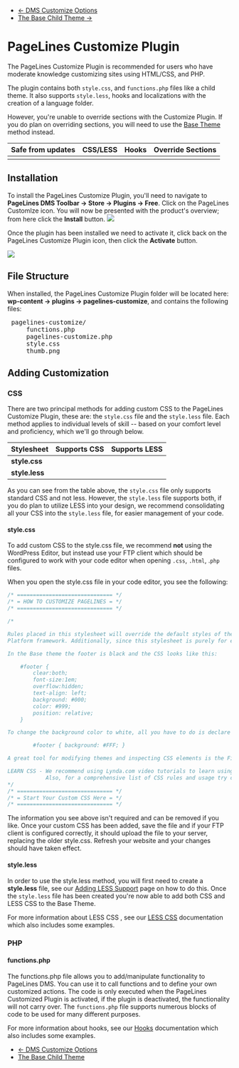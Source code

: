 <div class="row-fluid">
	<div class="span12">
		<ul class="pager">
			<li class="pull-left"><a href="http://docs.pagelines.com/customize/dms-customize-options">&larr; DMS Customize Options</a></li>
  			<li class="pull-right"><a href="http://docs.pagelines.com/customize/base-child-theme">The Base Child Theme &rarr;</a></li>
		</ul>
	</div>
</div>

# PageLines Customize Plugin #

The PageLines Customize Plugin is recommended for users who have moderate knowledge customizing sites using HTML/CSS, and PHP.

The plugin contains both `style.css`, and `functions.php` files like a child theme. It also supports `style.less`, hooks and localizations with the creation of a language folder.

However, you're unable to override sections with the Customize Plugin. If you do plan on overriding sections, you will need to use the [Base Theme](/http://docs.pagelines.com/customize/base-child-theme) method instead.

<table class="table table-striped table-bordered table-condensed">
	<thead>
		<tr>
			<th>Safe from updates</th>
			<th>CSS/LESS</th>
			<th>Hooks</th>
			<th>Override Sections</th>
		</tr>
	</thead>
	<tbody>
		<tr>
			<td><i class="icon-ok text-success"></td>
			<td><i class="icon-ok text-success"></td>
			<td><i class="icon-ok text-success"></td>
			<td><i class="icon-remove text-error"></td>
		</tr>
	</tbody>
</table>

## Installation ##

To install the PageLines Customize Plugin, you'll need to navigate to **PageLines DMS Toolbar &rarr; Store &rarr; Plugins &rarr; Free**. Click on the PageLines CustomIze icon. You will now be presented with the product's overview; from here click the **Install** button.
![](https://raw.github.com/pagelines/Docs/master/gh-pages-template/public/img/install-customize-plugin.jpg)

Once the plugin has been installed we need to activate it, click back on the PageLines Customize Plugin icon, then click the **Activate** button.

![](https://raw.github.com/pagelines/Docs/master/gh-pages-template/public/img/activate-customize-plugin.jpg)


## File Structure ##

When installed, the PageLines Customize Plugin folder will be located here:  **wp-content → plugins → pagelines-customize**, and contains the following files:

<pre>
<i class="icon-folder-open"></i> pagelines-customize/
	<i class="icon-file"></i> functions.php
	<i class="icon-file"></i> pagelines-customize.php
	<i class="icon-file"></i> style.css
	<i class="icon-file"></i> thumb.png
</pre>

## Adding Customization ##

### CSS ###

There are two principal methods for adding custom CSS to the PageLines Customize Plugin, these are: the `style.css` file and the `style.less` file. Each method applies to individual levels of skill -- based on your comfort level and proficiency, which we'll go through below.

<table class="table table-striped table-bordered">
  <thead>
    <tr>
      <th>Stylesheet</th>
      <th>Supports CSS</th>
      <th>Supports LESS</th>
    </tr>
  </thead>
  <tbody>
    <tr>
      <td><strong>style.css</strong></td>
      <td><i class="icon-ok text-success"></i></td>
      <td><i class="icon-remove text-error"></i></td>
    </tr>
    <tr>
      <td><strong>style.less</strong></td>
      <td><i class="icon-ok text-success"></i></td>
      <td><i class="icon-ok text-success"></i></td>
    </tr>
  </tbody>
</table>

As you can see from the table above, the `style.css` file only supports standard CSS and not less. However, the `style.less` file supports both, if you do plan to utilize LESS into your design, we recommend consolidating all your CSS into the `style.less` file, for easier management of your code.

#### style.css ####

To add custom CSS to the style.css file, we recommend **not** using the WordPress Editor, but instead use your FTP client which should be configured to work with your code editor when opening `.css`, `.html`, .`php` files.

When you open the style.css file in your code editor, you see the following:

~~~ .css
/* ============================== */
/* = HOW TO CUSTOMIZE PAGELINES = */
/* ============================== */

/*

Rules placed in this stylesheet will override the default styles of the Base Platform theme and will not be changed or over written when you update the 
Platform framework. Additionally, since this stylesheet is purely for editing purposes you can easily undo or erase some of the CSS to return your site back to the look and feel of the Base theme.

In the Base theme the footer is black and the CSS looks like this:

	#footer {
		clear:both;
		font-size:1em;
		overflow:hidden;
		text-align: left;
		background: #000;
		color: #999;
		position: relative;
	}

To change the background color to white, all you have to do is declare a new rule for the color like so:

		#footer { background: #FFF; }

A great tool for modifying themes and inspecting CSS elements is the FireBug extension for FireFox. You can also use the developer tools provided by Chrome (right-click and "inspect element") or Internet Explorer if you're feeling dangerous.

LEARN CSS - We recommend using Lynda.com video tutorials to learn using CSS.
			Also, for a comprehensive list of CSS rules and usage try consulting W3 schools @ http://www.w3schools.com/css/default.asp
*/
/* ============================== */
/* = Start Your Custom CSS Here = */
/* ============================== */
~~~

The information you see above isn't required and can be removed if you like. Once your custom CSS has been added, save the file and if your FTP client is configured correctly, it should upload the file to your server, replacing the older style.css. Refresh your website and your changes should have taken effect.

#### style.less ####

In order to use the style.less method, you will first need to create a **style.less** file, see our [Adding LESS Support](/customize/adding-less-css-support)  page on how to do this. Once the `style.less` file has been created you're now able to add both CSS and LESS CSS to the Base Theme.

For more information about LESS CSS , see our [LESS CSS](/advanced/less-css) documentation which also includes some examples.

### PHP ###

#### functions.php ####

The functions.php file allows you to add/manipulate functionality to PageLines DMS. You can use it to call functions and to define your own customized actions. The code is only executed when the PageLines Customized Plugin is activated, if the plugin is deactivated, the functionality will not carry over. The `functions.php` file supports numerous blocks of code to be used for many different purposes.

For more information about hooks, see our [Hooks](/advanced/hooks) documentation which also includes some examples.


<div class="row-fluid">
	<div class="span12">
		<ul class="pager">
			<li class="pull-left"><a href="http://docs.pagelines.com/customize/dms-customize-options">&larr; DMS Customize Options</a></li>
  			<li class="pull-right"><a href="http://docs.pagelines.com/customize/base-child-theme">The Base Child Theme <i class="icon-arrow-right"></i></a></li>
		</ul>
	</div>
</div>